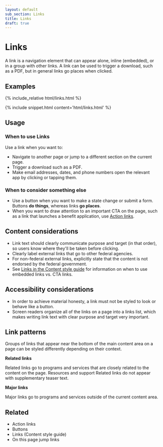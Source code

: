 ```yaml
---
layout: default
sub_section: Links
title: Links
draft: true
---
```


# Links

<div class="va-introtext" markdown="1">
A link is a navigation element that can appear alone, inline (embedded), or in a group with other links. A link can be used to trigger a download, such as a PDF, but in general links go places when clicked.
</div>

## Examples

<div class="site-showcase">
  {% include_relative html/links.html %}
</div>

{% include snippet.html content='html/links.html' %}

## Usage

### When to use Links

Use a link when you want to:

- Navigate to another page or jump to a different section on the current page.
- Trigger a download such as a PDF.
- Make email addresses, dates, and phone numbers open the relevant app by clicking or tapping them.

### When to consider something else

- Use a button when you want to make a state change or submit a form. Buttons **do things**, whereas links **go places**.
- When you want to draw attention to an important CTA on the page, such as a link that launches a benefit application, use [Action links](https://design.va.gov/experimental-design/action_links).

## Content considerations

- Link text should clearly communicate purpose and target (in that order), so users know where they'll be taken before clicking.
- Clearly label external links that go to other federal agencies.
- For non-federal external links, explicitly state that the content is not endorsed by the federal government.  
- See [Links in the Content style guide](https://design.va.gov/content-style-guide/links) for information on when to use embedded links vs. CTA links. 

## Accessibility considerations

- In order to achieve material honesty, a link must not be styled to look or behave like a button.
- Screen readers organize all of the links on a page into a links list, which makes writing link text with clear purpose and target very important.

## Link patterns

Groups of links that appear near the bottom of the main content area on a page can be styled differently depending on their context. 

**Related links**

Related links go to programs and services that are closely related to the content on the page. Resources and support Related links do not appear with supplementary teaser text.

**Major links**

Major links go to programs and services outside of the current content area.

## Related 

- Action links
- Buttons
- Links (Content style guide)
- On this page jump links
